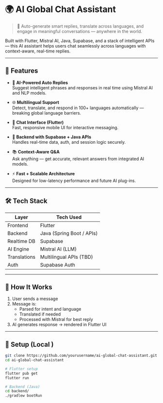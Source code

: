 # 🌍 AI Global Chat Assistant

> 🤖 Auto-generate smart replies, translate across languages, and engage in meaningful conversations — anywhere in the world.

Built with Flutter, Mistral AI, Java, Supabase, and a stack of intelligent APIs — this AI assistant helps users chat seamlessly across languages with context-aware, real-time replies.

---

## 🚀 Features

- 🧠 **AI-Powered Auto Replies**  
  Suggest intelligent phrases and responses in real time using Mistral AI and NLP models.

- 🌐 **Multilingual Support**  
  Detect, translate, and respond in 100+ languages automatically — breaking global language barriers.

- 💬 **Chat Interface (Flutter)**  
  Fast, responsive mobile UI for interactive messaging.

- 🔗 **Backend with Supabase + Java APIs**  
  Handles real-time data, auth, and session logic securely.

- 📚 **Context-Aware Q&A**  
  Ask anything — get accurate, relevant answers from integrated AI models.

- ⚡ **Fast + Scalable Architecture**  
  Designed for low-latency performance and future AI plug-ins.

---

## 🛠 Tech Stack

| Layer         | Tech Used                 |
|---------------|---------------------------|
| Frontend      | Flutter                   |
| Backend       | Java (Spring Boot / APIs) |
| Realtime DB   | Supabase                  |
| AI Engine     | Mistral AI (LLM)          |
| Translations  | Multilingual APIs (TBD)   |
| Auth          | Supabase Auth             |

---

## 🧪 How It Works

1. User sends a message  
2. Message is:  
   - Parsed for intent and language  
   - Translated if needed  
   - Processed with Mistral for best reply  
3. AI generates response → rendered in Flutter UI

---

## 🔧 Setup (Local )

```bash
git clone https://github.com/yourusername/ai-global-chat-assistant.git
cd ai-global-chat-assistant

# Flutter setup
flutter pub get
flutter run

# Backend (Java)
cd backend/
./gradlew bootRun
